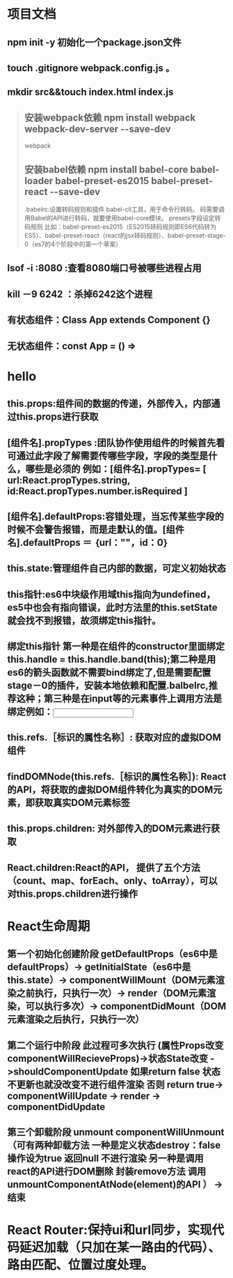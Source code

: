 # 项目文档
## npm init -y   初始化一个package.json文件
## touch .gitignore webpack.config.js 。
## mkdir src&&touch index.html index.js
> ## 安装webpack依赖 npm install webpack webpack-dev-server --save-dev
> webpack 
> ## 安装babel依赖 npm install babel-core babel-loader babel-preset-es2015 babel-preset-react --save-dev
> .babelrc:设置转码规则和插件
   babel-cli工具，用于命令行转码。
   码需要调用Babel的API进行转码，就要使用babel-core模块。
  presets字段设定转码规则 比如：babel-preset-es2015（ES2015转码规则即ES6代码转为ES5）、babel-preset-react（react的jsx转码规则）、babel-preset-stage-0（es7的4个阶段中的第一个草案）


## lsof -i :8080 :查看8080端口号被哪些进程占用
## kill －9 6242 ：杀掉6242这个进程
## 有状态组件：Class App extends Component {}
## 无状态组件：const App = () => <h1>hello</h1>

## this.props:组件间的数据的传递，外部传入，内部通过this.props进行获取
## [组件名].propTypes :团队协作使用组件的时候首先看可通过此字段了解需要传哪些字段，字段的类型是什么，哪些是必须的 例如：[组件名].propTypes= [ url:React.propTypes.string, id:React.propTypes.number.isRequired ]
## [组件名].defaultProps:容错处理，当忘传某些字段的时候不会警告报错，而是走默认的值。[组件名].defaultProps ＝ ｛url：""，id：0｝  
## this.state:管理组件自己内部的数据，可定义初始状态
## this指针:es6中块级作用域this指向为undefined，es5中也会有指向错误，此时方法里的this.setState就会找不到报错，故须绑定this指针。
## 绑定this指针 第一种是在组件的constructor里面绑定this.handle = this.handle.band(this);第二种是用es6的箭头函数就不需要bind绑定了,但是需要配置stage－0的插件，安装本地依赖和配置.balbelrc,推荐这种；第三种是在input等的元素事件上调用方法是绑定例如：<input onClick={this.handle.bind(this)} type="text" />
## this.refs.［标识的属性名称］: 获取对应的虚拟DOM组件
## findDOMNode(this.refs.［标识的属性名称］): React的API，将获取的虚拟DOM组件转化为真实的DOM元素，即获取真实DOM元素标签
## this.props.children: 对外部传入的DOM元素进行获取
## React.children:React的API， 提供了五个方法（count、map、forEach、only、toArray），可以对this.props.children进行操作
# React生命周期 
## 第一个初始化创建阶段  getDefaultProps（es6中是 defaultProps）-> getInitialState（es6中是 this.state）-> componentWillMount（DOM元素渲染之前执行，只执行一次）-> render（DOM元素渲染，可以执行多次）-> componentDidMount（DOM元素渲染之后执行，只执行一次）
## 第二个运行中阶段 此过程可多次执行 (属性Props改变 componentWillRecieveProps)->状态State改变 ->shouldComponentUpdate 如果return false 状态不更新也就没改变不进行组件渲染 否则 return true-> componentWillUpdate -> render -> componentDidUpdate   
## 第三个卸载阶段  unmount componentWillUnmount （可有两种卸载方法  一种是定义状态destroy：false  操作设为true 返回null 不进行渲染 另一种是调用react的API进行DOM删除  封装remove方法 调用unmountComponentAtNode(element)的API ） ->结束

# React Router:保持ui和url同步，实现代码延迟加载（只加在某一路由的代码）、路由匹配、位置过度处理。
## 